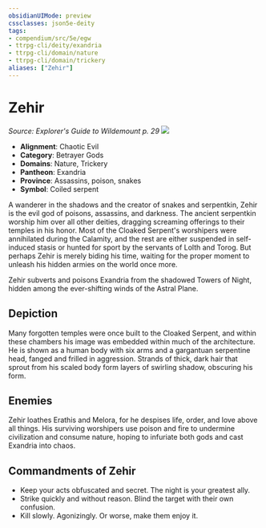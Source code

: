 ```yaml
---
obsidianUIMode: preview
cssclasses: json5e-deity
tags:
- compendium/src/5e/egw
- ttrpg-cli/deity/exandria
- ttrpg-cli/domain/nature
- ttrpg-cli/domain/trickery
aliases: ["Zehir"]
---
```

# Zehir
*Source: Explorer's Guide to Wildemount p. 29* 
![](/3-Mechanics/CLI/deities/img/egw-symbol-of-zehir.webp#symbol)

- **Alignment**: Chaotic Evil
- **Category**: Betrayer Gods
- **Domains**: Nature, Trickery
- **Pantheon**: Exandria
- **Province**: Assassins, poison, snakes
- **Symbol**: Coiled serpent

A wanderer in the shadows and the creator of snakes and serpentkin, Zehir is the evil god of poisons, assassins, and darkness. The ancient serpentkin worship him over all other deities, dragging screaming offerings to their temples in his honor. Most of the Cloaked Serpent's worshipers were annihilated during the Calamity, and the rest are either suspended in self-induced stasis or hunted for sport by the servants of Lolth and Torog. But perhaps Zehir is merely biding his time, waiting for the proper moment to unleash his hidden armies on the world once more.

Zehir subverts and poisons Exandria from the shadowed Towers of Night, hidden among the ever-shifting winds of the Astral Plane.

## Depiction

Many forgotten temples were once built to the Cloaked Serpent, and within these chambers his image was embedded within much of the architecture. He is shown as a human body with six arms and a gargantuan serpentine head, fanged and frilled in aggression. Strands of thick, dark hair that sprout from his scaled body form layers of swirling shadow, obscuring his form.

## Enemies

Zehir loathes Erathis and Melora, for he despises life, order, and love above all things. His surviving worshipers use poison and fire to undermine civilization and consume nature, hoping to infuriate both gods and cast Exandria into chaos.

## Commandments of Zehir

- Keep your acts obfuscated and secret. The night is your greatest ally.  
- Strike quickly and without reason. Blind the target with their own confusion.  
- Kill slowly. Agonizingly. Or worse, make them enjoy it.